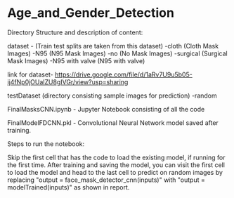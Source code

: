 # Age_and_Gender_Detection

Directory Structure and description of content:

dataset - (Train test splits are taken from this dataset)
	-cloth (Cloth Mask  Images)
	-N95 (N95 Mask  Images)
	-no (No Mask  Images)
	-surgical (Surgical Mask  Images)
	-N95 with valve (N95 with valve)

link for dataset- https://drive.google.com/file/d/1aRv7U9u5b05-ij4fNp0jOUalZU8gIVGr/view?usp=sharing

testDataset (directory consisting sample images for prediction)
	-random

FinalMasksCNN.ipynb - Jupyter Notebook consisting of all the code

FinalModelFDCNN.pkl - Convolutional Neural Network model saved after training.

Steps to run the notebook:

Skip the first cell that has the code to load the existing model, if running for the first time. 
After training and saving the model, you can visit the first cell to load the model and head to the last cell to predict on random images by replacing "output = face_mask_detector_cnn(inputs)" 
with "output = modelTrained(inputs)" as shown in report.

